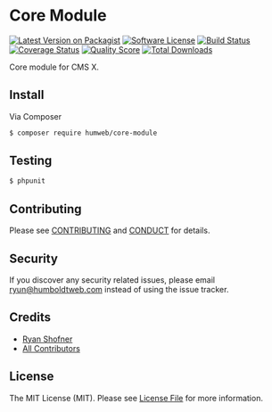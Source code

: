 # Core Module

[![Latest Version on Packagist][ico-version]][link-packagist]
[![Software License][ico-license]](LICENSE.md)
[![Build Status][ico-travis]][link-travis]
[![Coverage Status][ico-scrutinizer]][link-scrutinizer]
[![Quality Score][ico-code-quality]][link-code-quality]
[![Total Downloads][ico-downloads]][link-downloads]

Core module for CMS X.

## Install

Via Composer

``` bash
$ composer require humweb/core-module
```

## Testing

``` bash
$ phpunit
```

## Contributing

Please see [CONTRIBUTING](.github/CONTRIBUTING.md) and [CONDUCT](CONDUCT.md) for details.

## Security

If you discover any security related issues, please email ryun@humboldtweb.com instead of using the issue tracker.

## Credits

- [Ryan Shofner][link-author]
- [All Contributors][link-contributors]

## License

The MIT License (MIT). Please see [License File](LICENSE.md) for more information.

[ico-version]: https://img.shields.io/packagist/v/humweb/core-module.svg?style=flat-square
[ico-license]: https://img.shields.io/badge/license-MIT-brightgreen.svg?style=flat-square
[ico-travis]: https://img.shields.io/travis/humweb/core-module/master.svg?style=flat-square
[ico-scrutinizer]: https://img.shields.io/scrutinizer/coverage/g/humweb/core-module.svg?style=flat-square
[ico-code-quality]: https://img.shields.io/scrutinizer/g/humweb/core-module.svg?style=flat-square
[ico-downloads]: https://img.shields.io/packagist/dt/humweb/core-module.svg?style=flat-square

[link-packagist]: https://packagist.org/packages/humweb/core-module
[link-travis]: https://travis-ci.org/humweb/core-module
[link-scrutinizer]: https://scrutinizer-ci.com/g/humweb/core-module/code-structure
[link-code-quality]: https://scrutinizer-ci.com/g/humweb/core-module
[link-downloads]: https://packagist.org/packages/humweb/core-module
[link-author]: https://github.com/ryun
[link-contributors]: ../../contributors
